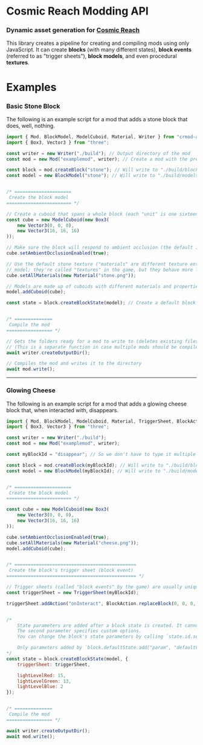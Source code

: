 # Cosmic Reach Modding API
### Dynamic asset generation for [Cosmic Reach](https://finalforeach.itch.io/cosmic-reach)
This library creates a pipeline for creating and compiling mods using only JavaScript. It can create **blocks** (with many different states), **block events** (referred to as "trigger sheets"), **block models**, and even procedural **textures**.

# Examples

### Basic Stone Block
The following is an example script for a mod that adds a stone block that does, well, nothing.
```js
import { Mod, BlockModel, ModelCuboid, Material, Writer } from "crmod-api";
import { Box3, Vector3 } from "three";

const writer = new Writer("./build"); // Output directory of the mod
const mod = new Mod("examplemod", writer); // Create a mod with the prefix "examplemod"

const block = mod.createBlock("stone"); // Will write to "./build/blocks/block_examplemod_stone.json
const model = new BlockModel("stone"); // Will write to "./build/models/blocks/model_examplemod_stone.json


/* =====================
 Create the block model
======================== */

// Create a cuboid that spans a whole block (each "unit" is one sixteenth of a block: one pixel in a texture)
const cube = new ModelCuboid(new Box3(
    new Vector3(0, 0, 0),
    new Vector3(16, 16, 16)
));

// Make sure the block will respond to ambient occlusion (the default is `false`)
cube.setAmbientOcclusionEnabled(true);

// Use the default stone texture ("materials" are different texture entries usually found at the top of the
// model; they're called "textures" in the game, but they behave more like materials with texture maps)
cube.setAllMaterials(new Material("stone.png"));

// Models are made up of cuboids with different materials and properties
model.addCuboid(cube);

const state = block.createBlockState(model); // Create a default block state with our new model


/* ==============
 Compile the mod
================= */

// Gets the folders ready for a mod to write to (deletes existing files!)
// (This is a separate function in case multiple mods should be compiled at once)
await writer.createOutputDir();

// Compiles the mod and writes it to the directory
await mod.write();
```
---

### Glowing Cheese
The following is an example script for a mod that adds a glowing cheese block that, when interacted with, disappears.
```js
import { Mod, BlockModel, ModelCuboid, Material, TriggerSheet, BlockAction, Writer } from "crmod-api";
import { Box3, Vector3 } from "three";

const writer = new Writer("./build");
const mod = new Mod("examplemod", writer);

const myBlockId = "disappear"; // So we don't have to type it multiple times

const block = mod.createBlock(myBlockId); // Will write to "./build/blocks/block_examplemod_disappear.json
const model = new BlockModel(myBlockId); // Will write to "./build/models/blocks/model_examplemod_disappear.json


/* =====================
 Create the block model
======================== */

const cube = new ModelCuboid(new Box3(
    new Vector3(0, 0, 0),
    new Vector3(16, 16, 16)
));

cube.setAmbientOcclusionEnabled(true);
cube.setAllMaterials(new Material("cheese.png"));
model.addCuboid(cube);


/* =============================================
 Create the block's trigger sheet (block event)
================================================ */

// Trigger sheets (called "block events" by the game) are usually unique per block state
const triggerSheet = new TriggerSheet(myBlockId);

triggerSheet.addAction("onInteract", BlockAction.replaceBlock(0, 0, 0, "base:air[default]"));


/*
    State parameters are added after a block state is created. It cannot be passed while constructing.
    The second parameter specifies custom options.
    You can change the block's state parameters by calling `state.id.set("param", "value")`

    Only parameters added by `block.defaultState.add("param", "defaultValue")` can be changed.
*/
const state = block.createBlockState(model, {
    triggerSheet: triggerSheet,

    lightLevelRed: 15,
    lightLevelGreen: 13,
    lightLevelBlue: 2
});


/* ==============
 Compile the mod
================= */

await writer.createOutputDir();
await mod.write();
```